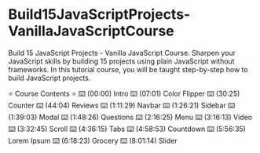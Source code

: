 # Build15JavaScriptProjects-VanillaJavaScriptCourse
Build 15 JavaScript Projects - Vanilla JavaScript Course. Sharpen your JavaScript skills by building 15 projects using plain JavaScript without frameworks. In this tutorial course, you will be taught step-by-step how to build JavaScript projects.

⭐️ Course Contents ⭐️
⌨️ (00:00) Intro
⌨️ (07:01) Color Flipper
⌨️ (30:25) Counter
⌨️ (44:04) Reviews
⌨️ (1:11:29) Navbar
⌨️ (1:26:21) Sidebar
⌨️ (1:39:03) Modal
⌨️ (1:48:26) Questions
⌨️ (2:16:25) Menu
⌨️ (3:16:13) Video
⌨️ (3:32:45) Scroll
⌨️ (4:36:15) Tabs
⌨️ (4:58:53) Countdown
⌨️ (5:56:35) Lorem Ipsum
⌨️ (6:18:23) Grocery
⌨️ (8:01:14) Slider
